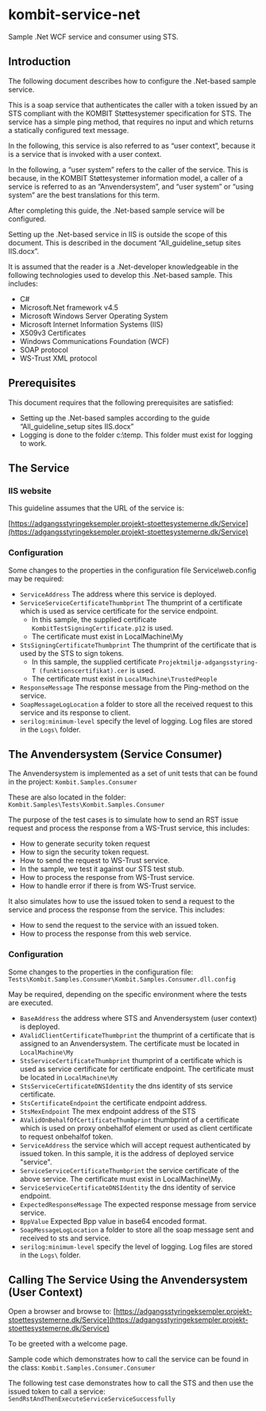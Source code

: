 # kombit-service-net
Sample .Net WCF service and consumer using STS.

## <a name=“introduction”></a>Introduction
The following document describes how to configure the .Net-based sample service.This is a soap service that authenticates the caller with a token issued by an STS compliant with the KOMBIT Støttesystemer specification for STS. The service has a simple ping method, that requires no input and which returns a statically configured text message.In the following, this service is also referred to as “user context”, because it is a service that is invoked with a user context.In the following, a “user system” refers to the caller of the service. This is because, in the KOMBIT Støttesystemer information model, a caller of a service is referred to as an “Anvendersystem”, and “user system” or “using system” are the best translations for this term. After completing this guide, the .Net-based sample service will be configured.Setting up the .Net-based service in IIS is outside the scope of this document. This is described in the document “All_guideline_setup sites IIS.docx”.It is assumed that the reader is a .Net-developer knowledgeable in the following technologies used to develop this .Net-based sample. This includes:

* C#* Microsoft.Net framework v4.5* Microsoft Windows Server Operating System* Microsoft Internet Information Systems (IIS)* X509v3 Certificates* Windows Communications Foundation (WCF)* SOAP protocol* WS-Trust XML protocol

## <a name=“prerequisites”></a>Prerequisites
This document requires that the following prerequisites are satisfied:

* Setting up the .Net-based samples according to the guide “All_guideline_setup sites IIS.docx”* Logging is done to the folder c:\temp. This folder must exist for logging to work.

## <a name=“service”></a>The Service
### <a name=“iiswebsite”></a>IIS websiteThis guideline assumes that the URL of the service is:
[https://adgangsstyringeksempler.projekt-stoettesystemerne.dk/Service](https://adgangsstyringeksempler.projekt-stoettesystemerne.dk/Service)

### <a name=“serviceconfiguration”></a>ConfigurationSome changes to the properties in the configuration file Service\web.config may be required:
* `ServiceAddress` The address where this service is deployed. 
* `ServiceServiceCertificateThumbprint` The thumprint of a certificate which is used as service certificate for the service endpoint.
	* In this sample, the supplied certificate `KombitTestSigningCertificate.p12` is used.
	* The certificate must exist in LocalMachine\My* `StsSigningCertificateThumbprint` The thumprint of the certificate that is used by the STS to sign tokens.
	* In this sample, the supplied certificate `Projektmiljø-adgangsstyring-T (funktionscertifikat).cer` is used.
	* The certificate must exist in `LocalMachine\TrustedPeople`
* `ResponseMessage` The response message from the Ping-method on the service.
* `SoapMessageLogLocation` a folder to store all the received request to this service and its response to client.
* `serilog:minimum-level` specify the level of logging.  Log files are stored in the `Logs\` folder. 

## <a name=“anvendersystem”></a>The Anvendersystem (Service Consumer)
The Anvendersystem is implemented as a set of unit tests that can be found in the project:
`Kombit.Samples.Consumer`These are also located in the folder:`Kombit.Samples\Tests\Kombit.Samples.Consumer`The purpose of the test cases is to simulate how to send an RST issue request and process the response from a WS-Trust service, this includes:* How to generate security token request 
* How to sign the security token request.
* How to send the request to WS-Trust service.
* In the sample, we test it against our STS test stub.
* How to process the response from WS-Trust service.
* How to handle error if there is from WS-Trust service.

It also simulates how to use the issued token to send a request to the service and process the response from the service. This includes:* How to send the request to the service with an issued token.* How to process the response from this web service.

### <a name=“consumerconfiguration”></a>Configuration
Some changes to the properties in the configuration file:
`Tests\Kombit.Samples.Consumer\Kombit.Samples.Consumer.dll.config`May be required, depending on the specific environment where the tests are executed.* `BaseAddress` the address where STS and Anvendersystem (user context) is deployed.
* `AValidClientCertificateThumbprint` the thumprint of a certificate that is assigned to an Anvendersystem. The certificate must be located in `LocalMachine\My`
* `StsServiceCertificateThumbprint` thumprint of a certificate which is used as service certificate for certificate endpoint. The certificate must be located in `LocalMachine\My`
* `StsServiceCertificateDNSIdentity` the dns identity of sts service certificate.
* `StsCertificateEndpoint` the certificate endpoint address.
* `StsMexEndpoint` The mex endpoint address of the STS
* `AValidOnBehalfOfCertificateThumbprint` thumbprint of a certificate which is used on proxy onbehalfof element or used as client certificate to request onbehalfof token.
* `ServiceAddress` the service which will accept request authenticated by issued token. In this sample, it is the address of deployed service "service".
* `ServiceServiceCertificateThumbprint` the service certificate of the above service. The certificate must exist in LocalMachine\My.
* `ServiceServiceCertificateDNSIdentity` the dns identity of service endpoint.
* `ExpectedResponseMessage` The expected response message from service service.
* `BppValue` Expected Bpp value in base64 encoded format.
* `SoapMessageLogLocation` a folder to store all the soap message sent and received to sts and service.
* `serilog:minimum-level` specify the level of logging.  Log files are stored in the `Logs\` folder.

## <a name=“testing”></a>Calling The Service Using the Anvendersystem (User Context)Open a browser and browse to:[https://adgangsstyringeksempler.projekt-stoettesystemerne.dk/Service](https://adgangsstyringeksempler.projekt-stoettesystemerne.dk/Service)To be greeted with a welcome page.Sample code which demonstrates how to call the service can be found in the class:
`Kombit.Samples.Consumer.Consumer`The following test case demonstrates how to call the STS and then use the issued token to call a service:
`SendRstAndThenExecuteServiceServiceSuccessfully`